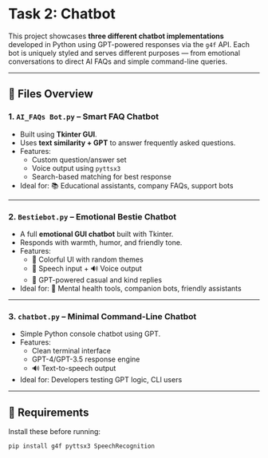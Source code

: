 # Task 2: Chatbot

This project showcases **three different chatbot implementations** developed in Python using GPT-powered responses via the `g4f` API. Each bot is uniquely styled and serves different purposes — from emotional conversations to direct AI FAQs and simple command-line queries.

---

## 📁 Files Overview

### 1. `AI_FAQs Bot.py` – Smart FAQ Chatbot
- Built using **Tkinter GUI**.
- Uses **text similarity + GPT** to answer frequently asked questions.
- Features:
  - Custom question/answer set
  - Voice output using `pyttsx3`
  - Search-based matching for best response
- Ideal for: 📚 Educational assistants, company FAQs, support bots

---

### 2. `Bestiebot.py` – Emotional Bestie Chatbot
- A full **emotional GUI chatbot** built with Tkinter.
- Responds with warmth, humor, and friendly tone.
- Features:
  - 🎨 Colorful UI with random themes
  - 🎤 Speech input + 🔊 Voice output
  - 💬 GPT-powered casual and kind replies
- Ideal for: 🧠 Mental health tools, companion bots, friendly assistants

---

### 3. `chatbot.py` – Minimal Command-Line Chatbot
- Simple Python console chatbot using GPT.
- Features:
  - Clean terminal interface
  - GPT-4/GPT-3.5 response engine
  - 🔊 Text-to-speech output
- Ideal for: Developers testing GPT logic, CLI users

---

## 🔧 Requirements

Install these before running:

```bash
pip install g4f pyttsx3 SpeechRecognition
